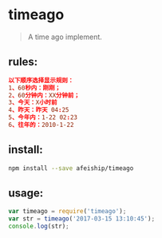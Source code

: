 # timeago
> A time ago implement.

## rules:
```conf
以下顺序选择显示规则：
1、60秒内：刚刚；
2、60分钟内：XX分钟前；
3、今天：X小时前
4、昨天：昨天 04:25
5、今年内：1-22 02:23
6、往年的：2010-1-22
```

## install:
```bash
npm install --save afeiship/timeago
```

## usage:
```javascript
var timeago = require('timeago');
var str = timeago('2017-03-15 13:10:45');
console.log(str);
```
